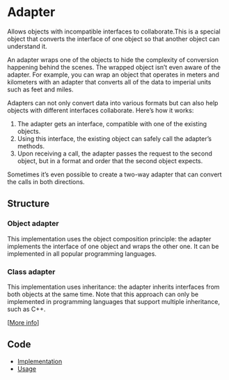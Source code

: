 # Adapter
Allows objects with incompatible interfaces to collaborate.This is a special object that converts the interface of one object so that another object can understand it.

An adapter wraps one of the objects to hide the complexity of conversion happening behind the scenes. The wrapped object isn’t even aware of the adapter. For example, you can wrap an object that operates in meters and kilometers with an adapter that converts all of the data to imperial units such as feet and miles.

Adapters can not only convert data into various formats but can also help objects with different interfaces collaborate. Here’s how it works:

1. The adapter gets an interface, compatible with one of the existing objects.
2. Using this interface, the existing object can safely call the adapter’s methods.
3. Upon receiving a call, the adapter passes the request to the second object, but in a format and order that the second object expects.

Sometimes it’s even possible to create a two-way adapter that can convert the calls in both directions.

## Structure
### Object adapter
This implementation uses the object composition principle: the adapter implements the interface of one object and wraps the other one. It can be implemented in all popular programming languages.

### Class adapter
This implementation uses inheritance: the adapter inherits interfaces from both objects at the same time. Note that this approach can only be implemented in programming languages that support multiple inheritance, such as C++.

[[More info](https://refactoring.guru/design-patterns/adapter)]

## Code
- [Implementation](https://github.com/LadislavMargai/Design-Patterns/blob/main/DesignPatterns/Adapter/Adapter.cs)
- [Usage](https://github.com/LadislavMargai/Design-Patterns/blob/main/DesignPatterns.Tests/AdapterTests.cs)
